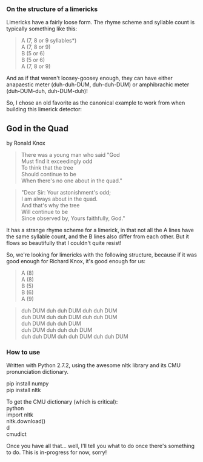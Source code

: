 ### On the structure of a limericks

Limericks have a fairly loose form. The rhyme scheme and syllable count is typically something like this:

> A (7, 8 or 9 syllables*)  
> A (7, 8 or 9)  
> B (5 or 6)  
> B (5 or 6)  
> A (7, 8 or 9)

And as if that weren't loosey-goosey enough, they can have either anapaestic meter (duh-duh-DUM, duh-duh-DUM) or amphibrachic meter (duh-DUM-duh, duh-DUM-duh)!

So, I chose an old favorite as the canonical example to work from when building this limerick detector:

## God in the Quad  
by Ronald Knox

> There was a young man who said "God  
> Must find it exceedingly odd  
> To think that the tree  
> Should continue to be  
> When there's no one about in the quad."  

> "Dear Sir: Your astonishment's odd;  
> I am always about in the quad.  
> And that's why the tree  
> Will continue to be  
> Since observed by, Yours faithfully, God."

It has a strange rhyme scheme for a limerick, in that not all the A lines have the same syllable count, and the 
B lines also differ from each other. But it flows so beautifully that I couldn't quite resist!

So, we're looking for limericks with the following structure, because if it was good enough for Richard Knox, it's good enough for us:  
  
> A (8)  
> A (8)  
> B (5)  
> B (6)   
> A (9)  
  
> duh DUM duh duh DUM duh duh DUM  
> duh DUM duh duh DUM duh duh DUM  
> duh DUM duh duh DUM   
> duh DUM duh duh duh DUM  
> duh duh DUM duh duh DUM duh duh DUM


### How to use

Written with Python 2.7.2, using the awesome nltk library and its CMU pronunciation dictionary. 

pip install numpy  
pip install nltk  
  
To get the CMU dictionary (which is critical):  
python  
import nltk  
nltk.download()  
d  
cmudict  
  
Once you have all that... well, I'll tell you what to do once there's something to do. This is in-progress for now, sorry!